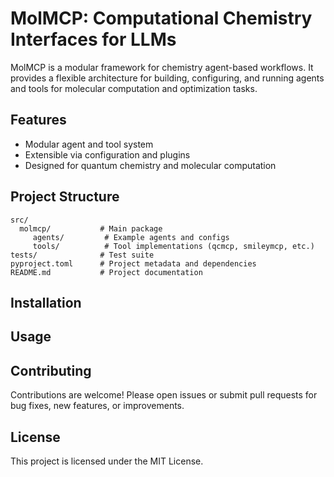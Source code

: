# MolMCP: Computational Chemistry Interfaces for LLMs

MolMCP is a modular framework for chemistry agent-based workflows. It provides a flexible architecture for building, configuring, and running agents and tools for molecular computation and optimization tasks.

## Features
- Modular agent and tool system
- Extensible via configuration and plugins
- Designed for quantum chemistry and molecular computation

## Project Structure

```
src/
  molmcp/           # Main package
	 agents/         # Example agents and configs
	 tools/          # Tool implementations (qcmcp, smileymcp, etc.)
tests/              # Test suite
pyproject.toml      # Project metadata and dependencies
README.md           # Project documentation
```

## Installation



## Usage



## Contributing

Contributions are welcome! Please open issues or submit pull requests for bug fixes, new features, or improvements.

## License

This project is licensed under the MIT License.
